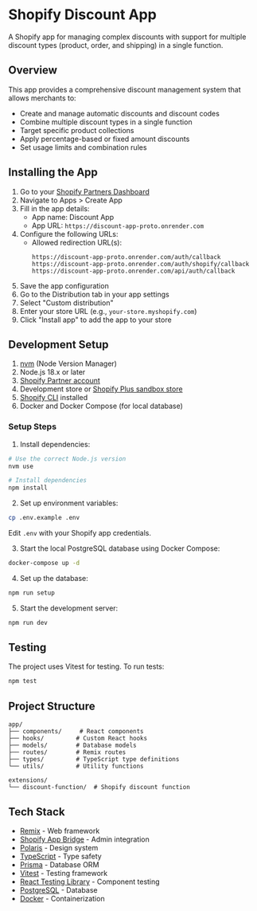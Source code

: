 # Shopify Discount App

A Shopify app for managing complex discounts with support for multiple discount types (product, order, and shipping) in a single function.

## Overview

This app provides a comprehensive discount management system that allows merchants to:

- Create and manage automatic discounts and discount codes
- Combine multiple discount types in a single function
- Target specific product collections
- Apply percentage-based or fixed amount discounts
- Set usage limits and combination rules

## Installing the App

1. Go to your [Shopify Partners Dashboard](https://partners.shopify.com)
2. Navigate to Apps > Create App
3. Fill in the app details:
   - App name: Discount App
   - App URL: `https://discount-app-proto.onrender.com`
4. Configure the following URLs:
   - Allowed redirection URL(s):
     ```
     https://discount-app-proto.onrender.com/auth/callback
     https://discount-app-proto.onrender.com/auth/shopify/callback
     https://discount-app-proto.onrender.com/api/auth/callback
     ```
5. Save the app configuration
6. Go to the Distribution tab in your app settings
7. Select "Custom distribution"
8. Enter your store URL (e.g., `your-store.myshopify.com`)
9. Click "Install app" to add the app to your store


## Development Setup

1. [nvm](https://github.com/nvm-sh/nvm) (Node Version Manager)
2. Node.js 18.x or later
3. [Shopify Partner account](https://partners.shopify.com/signup)
4. Development store or [Shopify Plus sandbox store](https://help.shopify.com/en/partners/dashboard/managing-stores/plus-sandbox-store)
5. [Shopify CLI](https://shopify.dev/docs/apps/tools/cli) installed
6. Docker and Docker Compose (for local database)

### Setup Steps

1. Install dependencies:

```bash
# Use the correct Node.js version
nvm use

# Install dependencies
npm install
```

2. Set up environment variables:

```bash
cp .env.example .env
```

Edit `.env` with your Shopify app credentials.

3. Start the local PostgreSQL database using Docker Compose:

```bash
docker-compose up -d
```

4. Set up the database:

```bash
npm run setup
```

5. Start the development server:

```bash
npm run dev
```

## Testing

The project uses Vitest for testing. To run tests:

```bash
npm test
```

## Project Structure

```
app/
├── components/     # React components
├── hooks/         # Custom React hooks
├── models/        # Database models
├── routes/        # Remix routes
├── types/         # TypeScript type definitions
└── utils/         # Utility functions

extensions/
└── discount-function/  # Shopify discount function
```

## Tech Stack

- [Remix](https://remix.run) - Web framework
- [Shopify App Bridge](https://shopify.dev/docs/apps/tools/app-bridge) - Admin integration
- [Polaris](https://polaris.shopify.com/) - Design system
- [TypeScript](https://www.typescriptlang.org/) - Type safety
- [Prisma](https://www.prisma.io/) - Database ORM
- [Vitest](https://vitest.dev/) - Testing framework
- [React Testing Library](https://testing-library.com/) - Component testing
- [PostgreSQL](https://www.postgresql.org/) - Database
- [Docker](https://www.docker.com/) - Containerization
